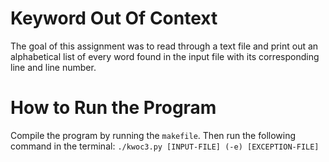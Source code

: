 # Keyword Out Of Context

The goal of this assignment was to read through a text file and print out an alphabetical list of every word found in the input file with its corresponding line and line number.

# How to Run the Program

Compile the program by running the `makefile`. Then run the following command in the terminal: `./kwoc3.py [INPUT-FILE] (-e) [EXCEPTION-FILE]`
